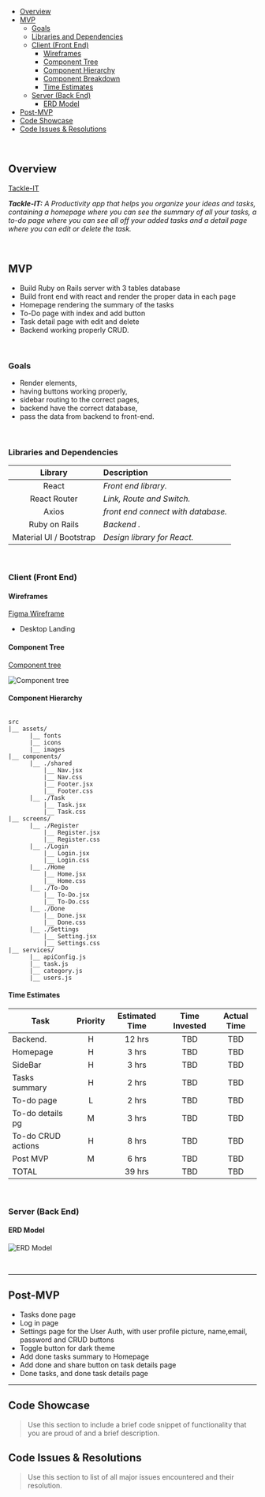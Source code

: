 - [Overview](#overview)
- [MVP](#mvp)
  - [Goals](#goals)
  - [Libraries and Dependencies](#libraries-and-dependencies)
  - [Client (Front End)](#client-front-end)
    - [Wireframes](#wireframes)
    - [Component Tree](#component-tree)
    - [Component Hierarchy](#component-hierarchy)
    - [Component Breakdown](#component-breakdown)
    - [Time Estimates](#time-estimates)
  - [Server (Back End)](#server-back-end)
    - [ERD Model](#erd-model)
- [Post-MVP](#post-mvp)
- [Code Showcase](#code-showcase)
- [Code Issues & Resolutions](#code-issues--resolutions)

<br>

## Overview
[Tackle-IT](https://tackle-it.netlify.app/)

_**Tackle-IT:** A Productivity app that helps you organize your ideas and tasks, containing a homepage where you can see the summary of all your tasks, a to-do page where you can see all off your added tasks and a detail page where you can edit or delete the task._

<br>

## MVP

- Build Ruby on Rails server with 3 tables database
- Build front end with react and render the proper data in each page
- Homepage rendering the summary of the tasks
- To-Do page with index and add button
- Task detail page with edit and delete
- Backend working properly CRUD.

<br>

### Goals

- Render elements,
- having buttons working properly,
- sidebar routing to the correct pages,
- backend have the correct database,
- pass the data from backend to front-end.

<br>

### Libraries and Dependencies

|         Library         | Description                        |
| :---------------------: | :--------------------------------- |
|          React          | _Front end library._               |
|      React Router       | _Link, Route and Switch._          |
|          Axios          | _front end connect with database._ |
|      Ruby on Rails      | _Backend ._                        |
| Material UI / Bootstrap | _Design library for React._        |

<br>

### Client (Front End)

#### Wireframes

[Figma Wireframe](https://www.figma.com/file/sWwq3LaVewwNnx0rtF687k/Tackle-IT?node-id=1%3A237)

- Desktop Landing

#### Component Tree

[Component tree](https://whimsical.com/tackle-it-CqTRj9KiQ7PJUtZ4G1ihVH)

![Component tree](https://imgur.com/uu0Hhfe.png)

#### Component Hierarchy

```structure

src
|__ assets/
      |__ fonts
      |__ icons
      |__ images
|__ components/
      |__ ./shared
          |__ Nav.jsx
          |__ Nav.css
          |__ Footer.jsx
          |__ Footer.css
      |__ ./Task
          |__ Task.jsx
          |__ Task.css
|__ screens/
      |__ ./Register
          |__ Register.jsx
          |__ Register.css
      |__ ./Login
          |__ Login.jsx
          |__ Login.css
      |__ ./Home
          |__ Home.jsx
          |__ Home.css
      |__ ./To-Do
          |__ To-Do.jsx
          |__ To-Do.css
      |__ ./Done
          |__ Done.jsx
          |__ Done.css
      |__ ./Settings
          |__ Setting.jsx
          |__ Settings.css
|__ services/
      |__ apiConfig.js
      |__ task.js
      |__ category.js
      |__ users.js

```

#### Time Estimates

| Task               | Priority | Estimated Time | Time Invested | Actual Time |
| ------------------ | :------: | :------------: | :-----------: | :---------: |
| Backend.           |    H     |     12 hrs     |      TBD      |     TBD     |
| Homepage           |    H     |     3 hrs      |      TBD      |     TBD     |
| SideBar            |    H     |     3 hrs      |      TBD      |     TBD     |
| Tasks summary      |    H     |     2 hrs      |      TBD      |     TBD     |
| To-do page         |    L     |     2 hrs      |      TBD      |     TBD     |
| To-do details pg   |    M     |     3 hrs      |      TBD      |     TBD     |
| To-do CRUD actions |    H     |     8 hrs      |      TBD      |     TBD     |
| Post MVP           |    M     |     6 hrs      |      TBD      |     TBD     |
| TOTAL              |          |     39 hrs     |      TBD      |     TBD     |

<br>

### Server (Back End)

#### ERD Model

![ERD Model](https://i.imgur.com/wfgFpsj.png)

<br>

---

## Post-MVP

- Tasks done page
- Log in page
- Settings page for the User Auth, with user profile picture, name,email, password and CRUD buttons
- Toggle button for dark theme
- Add done tasks summary to Homepage
- Add done and share button on task details page
- Done tasks, and done task details page

---

## Code Showcase

> Use this section to include a brief code snippet of functionality that you are proud of and a brief description.

## Code Issues & Resolutions

> Use this section to list of all major issues encountered and their resolution.
